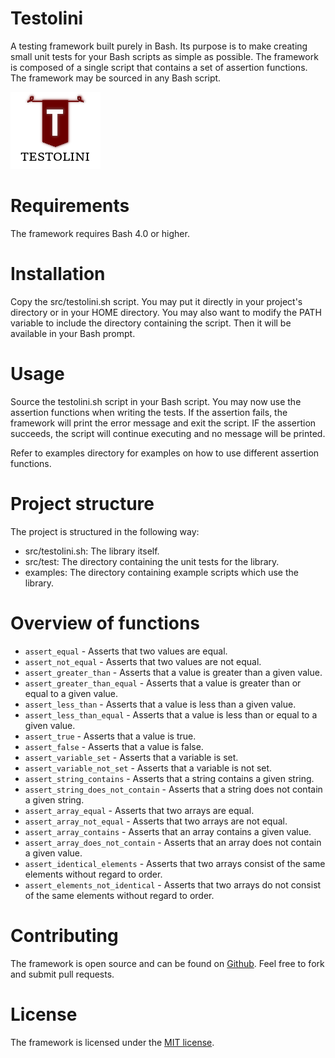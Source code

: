 # Testolini
A testing framework built purely in Bash. Its purpose is to make creating small unit tests for your Bash scripts as simple as possible.
The framework is composed of a single script that contains a set of assertion functions. The framework may be sourced in any Bash script. 

![Testolini](https://github.com/djeada/Testolini/blob/main/resources/Capture.PNG)

<h1>Requirements</h1>
The framework requires Bash 4.0 or higher.

<h1>Installation</h1>
Copy the src/testolini.sh script. You may put it directly in your project's directory or in your HOME directory. You may also want to modify the PATH variable to include the directory containing the script. Then it will be available in your Bash prompt.
 
<h1>Usage</h1>
Source the testolini.sh script in your Bash script.
You may now use the assertion functions when writing the tests. If the assertion fails, the framework will print the error message and exit the script. IF the assertion succeeds, the script will continue executing and no message will be printed.

Refer to examples directory for examples on how to use different assertion functions.

<h1>Project structure</h1>
The project is structured in the following way:

* src/testolini.sh: The library itself.
* src/test: The directory containing the unit tests for the library.
* examples: The directory containing example scripts which use the library.

<h1>Overview of functions</h1>

 * <code>assert_equal</code> - Asserts that two values are equal.
 * <code>assert_not_equal</code> - Asserts that two values are not equal.
 * <code>assert_greater_than</code> - Asserts that a value is greater than a given value.
 * <code>assert_greater_than_equal</code> - Asserts that a value is greater than or equal to a given value.
 * <code>assert_less_than</code> - Asserts that a value is less than a given value.
 * <code>assert_less_than_equal</code> - Asserts that a value is less than or equal to a given value.
 * <code>assert_true</code> - Asserts that a value is true.
 * <code>assert_false</code> - Asserts that a value is false.
 * <code>assert_variable_set</code> - Asserts that a variable is set.
 * <code>assert_variable_not_set</code> - Asserts that a variable is not set.
 * <code>assert_string_contains</code> - Asserts that a string contains a given string.
 * <code>assert_string_does_not_contain</code> - Asserts that a string does not contain a given string.
 * <code>assert_array_equal</code> - Asserts that two arrays are equal.
 * <code>assert_array_not_equal</code> - Asserts that two arrays are not equal.
 * <code>assert_array_contains</code> - Asserts that an array contains a given value.
 * <code>assert_array_does_not_contain</code> - Asserts that an array does not contain a given value.
 * <code>assert_identical_elements</code> - Asserts that two arrays consist of the same elements without regard to order.
 * <code>assert_elements_not_identical</code> - Asserts that two arrays do not consist of the same elements without regard to order.

<h1>Contributing</h1>
The framework is open source and can be found on <a href="https://github.com/djeada/Testolini">Github</a>. Feel free to fork and submit pull requests.

<h1>License</h1>
The framework is licensed under the <a href="https://github.com/djeada/Testolini/blob/master/LICENSE">MIT license</a>. 
